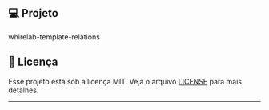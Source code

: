 ## 💻 Projeto

whirelab-template-relations

## 📝 Licença

Esse projeto está sob a licença MIT. Veja o arquivo [LICENSE](LICENSE) para mais detalhes.

---

